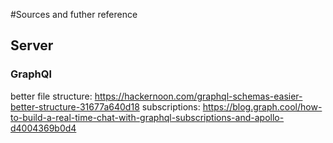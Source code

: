 #Sources and futher reference

## Server

### GraphQl
better file structure: https://hackernoon.com/graphql-schemas-easier-better-structure-31677a640d18
subscriptions: https://blog.graph.cool/how-to-build-a-real-time-chat-with-graphql-subscriptions-and-apollo-d4004369b0d4
